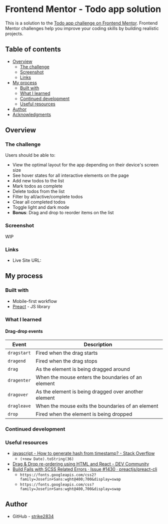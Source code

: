 # Frontend Mentor - Todo app solution

This is a solution to the [Todo app challenge on Frontend Mentor](https://www.frontendmentor.io/challenges/todo-app-Su1_KokOW). Frontend Mentor challenges help you improve your coding skills by building realistic projects. 

## Table of contents

- [Overview](#overview)
  - [The challenge](#the-challenge)
  - [Screenshot](#screenshot)
  - [Links](#links)
- [My process](#my-process)
  - [Built with](#built-with)
  - [What I learned](#what-i-learned)
  - [Continued development](#continued-development)
  - [Useful resources](#useful-resources)
- [Author](#author)
- [Acknowledgments](#acknowledgments)

## Overview

### The challenge

Users should be able to:

- View the optimal layout for the app depending on their device's screen size
- See hover states for all interactive elements on the page
- Add new todos to the list
- Mark todos as complete
- Delete todos from the list
- Filter by all/active/complete todos
- Clear all completed todos
- Toggle light and dark mode
- **Bonus**: Drag and drop to reorder items on the list

### Screenshot

WIP

### Links

- Live Site URL: 

## My process

### Built with

- Mobile-first workflow
- [Preact](https://preactjs.com/) - JS library

### What I learned

#### Drag-drop events

| Event       | Description                                          |
| ----------- | ---------------------------------------------------- |
| `dragstart` | Fired when the drag starts                           |
| `dragend`   | Fired when the drag stops                            |
| `drag`      | As the element is being dragged around               |
| `dragenter` | When the mouse enters the boundaries of an element   |
| `dragover`  | As the element is being dragged over another element |
| `dragleave` | When the mouse exits the boundaries of an element    |
| `drop`      | Fired when the element is being dropped              |

### Continued development

### Useful resources

- [javascript - How to generate hash from timestamp? - Stack Overflow](https://stackoverflow.com/questions/32649704/how-to-generate-hash-from-timestamp)
  - `(+new Date).toString(36)`
- [Drag & Drop re-ordering using HTML and React - DEV Community](https://dev.to/colinmcd01/drag-drop-re-ordering-using-html-and-react-974)
- [Build Fails with SCSS Related Errors · Issue #1430 · preactjs/preact-cli](https://github.com/preactjs/preact-cli/issues/1430)
  - `https://fonts.googleapis.com/css2?family=Josefin+Sans:wght@400;700&display=swap`
  - `https://fonts.googleapis.com/css?family=Josefin+Sans:wght@400,700&display=swap`

## Author

- GitHub - [strike2834](https://www.your-site.com)
